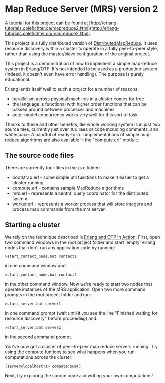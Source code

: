 Map Reduce Server (MRS) version 2
=================================

A tutorial for this project can be found at [http://erlang-tutorials.colefichter.ca/mapreduce2.html](http://erlang-tutorials.colefichter.ca/mapreduce2.html).

This project is a fully distributed version of [DistributedMapReduce](https://github.com/colefichter/DistributedMapReduce). It uses resource discovery within a cluster to operate in a fully peer-to-peer style, rather than using the master/slave configuration of the original project.

This project is a demonstration of how to implement a simple map-reduce system in Erlang/OTP. It's not intended to be used as a production system (indeed, it doesn't even have error handling). The purpose is purely educational.

Erlang lends itself well to such a project for a number of reasons:
* parallelism across physical machines in a cluster comes for free
* the language is functional with higher order functions that can be passed around between processes and machines
* actor model concurrency works very well for this sort of task

Thanks to these and other benefits, the whole working system is in just two source files, currently just over 100 lines of code including comments, and whitespace. A handful of ready-to-run implementations of simple map-reduce algorithms are also available in the "compute.erl" module. 

The source code files
---------------------

There are currently four files in the /src folder:
* bootstrap.erl - some simple util functions to make it easier to get a cluster running.
* compute.erl - contains sample MapReduce algorithms
* mrs.erl - represents a central query coordinator for the distributed system.
* worker.erl - represents a worker process that will store integers and process map commands from the mrs server.

Starting a cluster
------------------

We rely on the technique described in [Erlang and OTP in Action](http://www.manning.com/logan/). First, open two command windows in the root project folder and start 'empty' erlang nodes that don't run any application code by running:

    >start_contact_node.bat contact1

in one command window and:

    >start_contact_node.bat contact2

in the other command window. Now we're ready to start two nodes that operate instances of the MRS application.  Open two more command prompts in the root project folder and run:

    >start_server.bat server1

in one command prompt (wait until it you see the line "Finished waiting for resource discovery" before proceeding) and:

    >start_server.bat server2

in the second command prompt.

You've now got a cluster of peer-to-peer map reduce servers running. Try using the compute funtions to see what happens when you run computations across the cluster:

    (server@localhost)1> compute:sum().

Next, try exploring the source code and writing your own computations!
